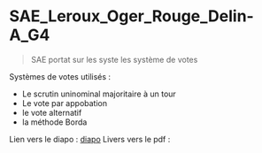 # SAE_Leroux_Oger_Rouge_Delin-A_G4

>SAE portat sur les syste les système de votes

Systèmes de votes utilisés : 
- Le scrutin uninominal majoritaire à un tour 
- Le vote par appobation
- le vote alternatif
- la méthode Borda 

Lien vers le diapo :	[diapo](https://www.canva.com/design/DAFS72lHZyM/lZ8TK4tKzlN0AV6gIEmXUw/edit?utm_content=DAFS72lHZyM&utm_campaign=designshare&utm_medium=link2&utm_source=sharebutton)
Livers vers le pdf : 
